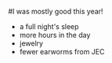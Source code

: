 #I was mostly good this year!

* a full night's sleep
* more hours in the day
* jewelry
* fewer earworms from JEC
